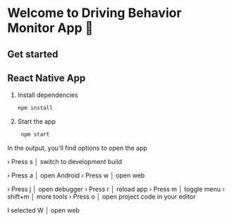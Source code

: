 # Welcome to Driving Behavior Monitor App 👋

## Get started 

## React Native App

1. Install dependencies

   ```bash
   npm install
   ```

2. Start the app

   ```bash
    npm start
   ```

In the output, you'll find options to open the app  

› Press s │ switch to development build

› Press a │ open Android
› Press w │ open web

› Press j │ open debugger
› Press r │ reload app
› Press m │ toggle menu
› shift+m │ more tools
› Press o │ open project code in your editor

I selected W │ open web










